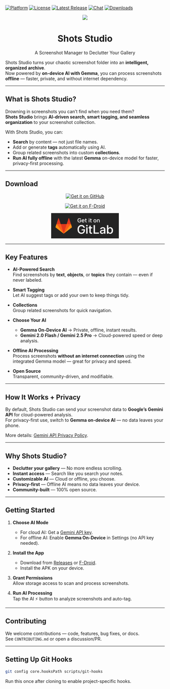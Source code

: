 [![Platform](https://shields.io/badge/platform-android-green.svg)](https://github.com/AnsahMohammad/shots-studio)
[![License](https://img.shields.io/badge/license-GPL3-blue.svg)](https://www.gnu.org/licenses/gpl-3.0.en.html)
[![Latest Release](https://img.shields.io/github/v/release/AnsahMohammad/shots-studio?label=release)](https://github.com/AnsahMohammad/shots-studio/releases/latest)
[![Chat](https://img.shields.io/badge/Discussions-Join-blue?logo=github)](https://github.com/AnsahMohammad/shots-studio/discussions)
[![Downloads](https://img.shields.io/github/downloads/AnsahMohammad/shots-studio/total)](https://github.com/AnsahMohammad/shots-studio/releases)

<div align="center">
  <img src="shots_studio/assets/icon/icon.png" width="20%" />

# Shots Studio
A Screenshot Manager to Declutter Your Gallery
</div>

Shots Studio turns your chaotic screenshot folder into an **intelligent, organized archive**.  
Now powered by **on-device AI with Gemma**, you can process screenshots **offline** — faster, private, and without internet dependency.

---

## What is Shots Studio?

Drowning in screenshots you can’t find when you need them?  
**Shots Studio** brings **AI-driven search, smart tagging, and seamless organization** to your screenshot collection.

With Shots Studio, you can:

* **Search** by content — not just file names.
* Add or generate **tags** automatically using AI.
* Group related screenshots into custom **collections**.
* **Run AI fully offline** with the latest **Gemma** on-device model for faster, privacy-first processing.

---

## Download

<div align="center">

[<img src="docs/assets/get-it-on-github.png"
    alt="Get it on GitHub" height="80">](https://github.com/AnsahMohammad/shots-studio/releases/latest)

[<img src="https://f-droid.org/badge/get-it-on.png"
    alt="Get it on F-Droid" height="80">](https://f-droid.org/en/packages/com.ansah.shots_studio/)

[<img src="docs/assets/get-it-on-gitlab.png"
    alt="Get it on GitLab" height="80">](https://gitlab.com/mohdansah10/shots-studio/-/releases)


</div>

---

## Key Features

* **AI-Powered Search**  
  Find screenshots by **text**, **objects**, or **topics** they contain — even if never labeled.

* **Smart Tagging**  
  Let AI suggest tags or add your own to keep things tidy.

* **Collections**  
  Group related screenshots for quick navigation.

* **Choose Your AI**  
  - **Gemma On-Device AI** → Private, offline, instant results.  
  - **Gemini 2.0 Flash / Gemini 2.5 Pro** → Cloud-powered speed or deep analysis.

* **Offline AI Processing**  
  Process screenshots **without an internet connection** using the integrated Gemma model — great for privacy and speed.

* **Open Source**  
  Transparent, community-driven, and modifiable.

---

## How It Works + Privacy

By default, Shots Studio can send your screenshot data to **Google’s Gemini API** for cloud-powered analysis.  
For privacy-first use, switch to **Gemma on-device AI** — no data leaves your phone.

More details: [Gemini API Privacy Policy](https://ai.google.dev/gemini-api/terms).

---

## Why Shots Studio?

* **Declutter your gallery** — No more endless scrolling.
* **Instant access** — Search like you search your notes.
* **Customizable AI** — Cloud or offline, you choose.
* **Privacy-first** — Offline AI means no data leaves your device.
* **Community-built** — 100% open source.

---

## Getting Started

1. **Choose AI Mode**  
   - For cloud AI: Get a [Gemini API key](https://ai.google.dev/gemini-api/docs/api-key).  
   - For offline AI: Enable **Gemma On-Device** in Settings (no API key needed).

2. **Install the App**  
   - Download from [Releases](https://github.com/AnsahMohammad/shots-studio/releases/latest) or [F-Droid](https://f-droid.org/en/packages/com.ansah.shots_studio/).
   - Install the APK on your device.

3. **Grant Permissions**  
   Allow storage access to scan and process screenshots.

4. **Run AI Processing**  
   Tap the AI ⚡ button to analyze screenshots and auto-tag.

---

## Contributing

We welcome contributions — code, features, bug fixes, or docs.  
See `CONTRIBUTING.md` or open a discussion/PR.

---

## Setting Up Git Hooks

```bash
git config core.hooksPath scripts/git-hooks
```

Run this once after cloning to enable project-specific hooks.
